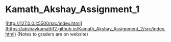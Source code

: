 ﻿# Kamath_Akshay_Assignment_1
[http://127.0.0.1:5500/src/index.html](https://akshaykamath12.github.io/Kamath_Akshay_Assignment_2/src/index.html)
(Notes to graders are on website)
